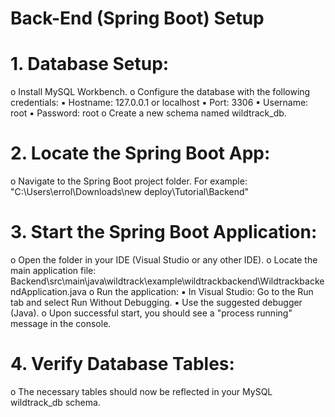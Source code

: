 # Back-End (Spring Boot) Setup

# 1. Database Setup:
o Install MySQL Workbench.
o Configure the database with the following credentials:
▪ Hostname: 127.0.0.1 or localhost
▪ Port: 3306
▪ Username: root
▪ Password: root o Create a new schema named wildtrack_db.

# 2. Locate the Spring Boot App:
o Navigate to the Spring Boot project folder. For example:
"C:\Users\errol\Downloads\new deploy\Tutorial\Backend"

# 3. Start the Spring Boot Application:
o Open the folder in your IDE (Visual Studio or any other IDE).
o Locate the main application file:
Backend\src\main\java\wildtrack\example\wildtrackbackend\WildtrackbackendApplication.java
o Run the application:
▪ In Visual Studio: Go to the Run tab and select Run Without
Debugging.
▪ Use the suggested debugger (Java).
o Upon successful start, you should see a "process running" message in the
console.

# 4. Verify Database Tables:
o The necessary tables should now be reflected in your MySQL wildtrack_db
schema.
